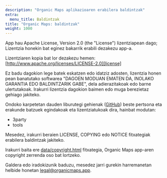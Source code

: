 ```yaml
---
description: "Organic Maps aplikazioaren erabilera baldintzak"
extra:
  menu_title: Baldintzak
title: "Organic Maps: baldintzak"
weight: 1000
---
```


App hau Apache License, Version 2.0 (the "License") lizentziapean dago;
Lizentzia honekin bat eginez bakarrik erabili dezakezu app-a.

Lizentziaren kopia bat lor dezakezu hemen:
[http://www.apache.org/licenses/LICENSE-2.0][license]

Ez badu dagokion lege batek eskatzen edo idatziz adosten, lizentzia honen
pean banatutako softwarea "DAGOEN MODUAN EMATEN DA, INOLAKO GARANTIA EDO
BALDINTZARIK GABE", dela adierazitakoak edo barne ulertutakoak. Irakurri
lizentzia dagokion baimen edo muga berezietaz gehiago jakiteko.

Ondoko karpetetan dauden liburutegi gehienak ([GitHub][github]) beste
pertsona eta erakunde batzuek egindakoak eta lizentziatukoak dira, hainbat
modutan:

- 3party
- tools

Mesedez, irakurri beraien LICENSE, COPYING edo NOTICE fitxategiak erabilera
baldintzak jakiteko.

Irakurri baita ere [data/copyright.html][copyright] fitxategia, Organic Maps
app-aren copyright zerrenda oso bat lortzeko.

Galdera edo iradokizunik baduzu, mesedez jarri gurekin harremanetan helbide
honetan [legal@organicmaps.app](mailto:legal@organicmaps.app).

[github]: https://github.com/organicmaps/organicmaps
[license]: http://www.apache.org/licenses/LICENSE-2.0
[copyright]: https://github.com/organicmaps/organicmaps/blob/master/data/copyright.html
